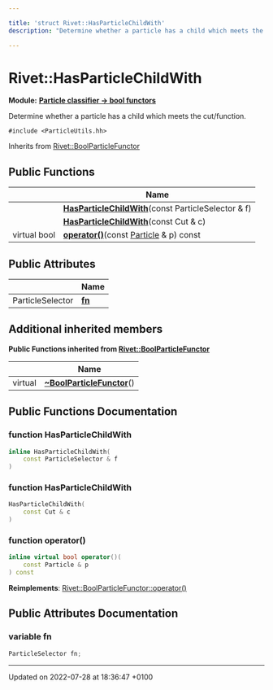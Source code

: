 ```yaml
---

title: 'struct Rivet::HasParticleChildWith'
description: "Determine whether a particle has a child which meets the cut/function. "

---
```


# Rivet::HasParticleChildWith

**Module:** **[Particle classifier -> bool functors](/documentation/code/modules/group__particleutils__p2bool/)**



Determine whether a particle has a child which meets the cut/function. 


`#include <ParticleUtils.hh>`

Inherits from [Rivet::BoolParticleFunctor](/documentation/code/classes/structrivet_1_1boolparticlefunctor/)

## Public Functions

|                | Name           |
| -------------- | -------------- |
| | **[HasParticleChildWith](/documentation/code/classes/structrivet_1_1hasparticlechildwith/#function-hasparticlechildwith)**(const ParticleSelector & f) |
| | **[HasParticleChildWith](/documentation/code/classes/structrivet_1_1hasparticlechildwith/#function-hasparticlechildwith)**(const Cut & c) |
| virtual bool | **[operator()](/documentation/code/classes/structrivet_1_1hasparticlechildwith/#function-operator())**(const <a href="/documentation/code/classes/classrivet_1_1particle/">Particle</a> & p) const |

## Public Attributes

|                | Name           |
| -------------- | -------------- |
| ParticleSelector | **[fn](/documentation/code/classes/structrivet_1_1hasparticlechildwith/#variable-fn)**  |

## Additional inherited members

**Public Functions inherited from [Rivet::BoolParticleFunctor](/documentation/code/classes/structrivet_1_1boolparticlefunctor/)**

|                | Name           |
| -------------- | -------------- |
| virtual | **[~BoolParticleFunctor](/documentation/code/classes/structrivet_1_1boolparticlefunctor/#function-~boolparticlefunctor)**() |


## Public Functions Documentation

### function HasParticleChildWith

```cpp
inline HasParticleChildWith(
    const ParticleSelector & f
)
```


### function HasParticleChildWith

```cpp
HasParticleChildWith(
    const Cut & c
)
```


### function operator()

```cpp
inline virtual bool operator()(
    const Particle & p
) const
```


**Reimplements**: [Rivet::BoolParticleFunctor::operator()](/documentation/code/classes/structrivet_1_1boolparticlefunctor/#function-operator())


## Public Attributes Documentation

### variable fn

```cpp
ParticleSelector fn;
```


-------------------------------

Updated on 2022-07-28 at 18:36:47 +0100
